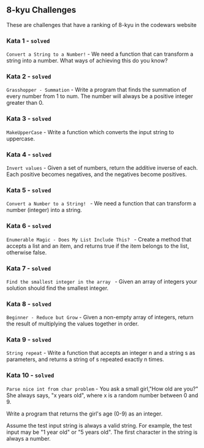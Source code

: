 ## 8-kyu Challenges

These are challenges that have a ranking of 8-kyu in the codewars website

### Kata 1 - `solved`

`Convert a String to a Number!` - We need a function that can transform a string into a number.
What ways of achieving this do you know?

### Kata 2 - `solved`

`Grasshopper - Summation` - Write a program that finds the summation of every number from 1 to num.
The number will always be a positive integer greater than 0.

### Kata 3 - `solved`

`MakeUpperCase` - Write a function which converts the input string to uppercase.

### Kata 4 - `solved`

`Invert values` - Given a set of numbers, return the additive inverse of each.
Each positive becomes negatives, and the negatives become positives.

### Kata 5 - `solved`

`Convert a Number to a String!
` - We need a function that can transform a number (integer) into a string.

### Kata 6 - `solved`

`Enumerable Magic - Does My List Include This?
` - Create a method that accepts a list and an item, and returns true if the item belongs to the list, otherwise false.

### Kata 7 - `solved`

`Find the smallest integer in the array
` - Given an array of integers your solution should find the smallest integer.

### Kata 8 - `solved`

`Beginner - Reduce but Grow` -
Given a non-empty array of integers, return the result of multiplying the values together in order.

### Kata 9 - `solved`

`String repeat` -
Write a function that accepts an integer n and a string s as parameters, 
and returns a string of s repeated exactly n
times.

### Kata 10 - `solved`

`Parse nice int from char problem` -
You ask a small girl,"How old are you?" She always says, "x years old", where x is a random number between 0 and 9.

Write a program that returns the girl's age (0-9) as an integer.

Assume the test input string is always a valid string.
For example, the test input may be "1 year old" or "5 years old".
The first character in the string is always a number.


